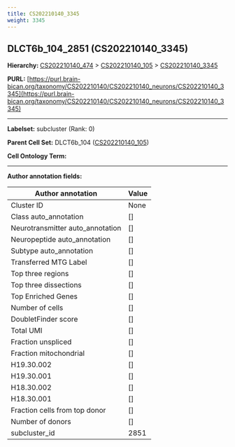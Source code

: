 ```yaml
---
title: CS202210140_3345
weight: 3345
---
```

## DLCT6b_104_2851 (CS202210140_3345)
<b>Hierarchy: </b>
[CS202210140_474](../CS202210140_474) >
[CS202210140_105](../CS202210140_105) >
[CS202210140_3345](../CS202210140_3345)

**PURL:** [https://purl.brain-bican.org/taxonomy/CS202210140/CS202210140_neurons/CS202210140_3345](https://purl.brain-bican.org/taxonomy/CS202210140/CS202210140_neurons/CS202210140_3345)

---


**Labelset:** subcluster (Rank: 0)

**Parent Cell Set:** DLCT6b_104 ([CS202210140_105](../CS202210140_105))



**Cell Ontology Term:** 

[MARKER GENES.]: #


---

[TRANSFERRED ANNOTATIONS.]: #


[AUTHOR ANNOTATION FIELDS.]: #


**Author annotation fields:**

| Author annotation | Value |
|-------------------|-------|
|Cluster ID|None|
|Class auto_annotation|[]|
|Neurotransmitter auto_annotation|[]|
|Neuropeptide auto_annotation|[]|
|Subtype auto_annotation|[]|
|Transferred MTG Label|[]|
|Top three regions|[]|
|Top three dissections|[]|
|Top Enriched Genes|[]|
|Number of cells|[]|
|DoubletFinder score|[]|
|Total UMI|[]|
|Fraction unspliced|[]|
|Fraction mitochondrial|[]|
|H19.30.002|[]|
|H19.30.001|[]|
|H18.30.002|[]|
|H18.30.001|[]|
|Fraction cells from top donor|[]|
|Number of donors|[]|
|subcluster_id|2851|
